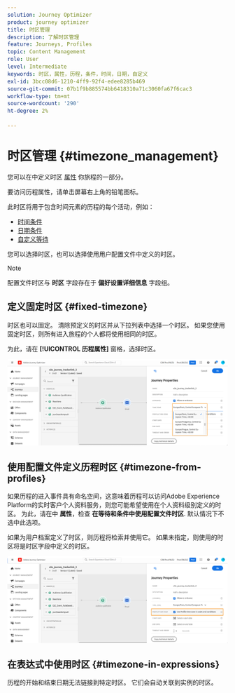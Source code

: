 ```yaml
---
solution: Journey Optimizer
product: journey optimizer
title: 时区管理
description: 了解时区管理
feature: Journeys, Profiles
topic: Content Management
role: User
level: Intermediate
keywords: 时区，属性，历程，条件，时间，日期，自定义
exl-id: 3bcc08d6-1210-4ff9-92f4-edee8285b469
source-git-commit: 07b1f9b885574bb6418310a71c3060fa67f6cac3
workflow-type: tm+mt
source-wordcount: '290'
ht-degree: 2%

---
```


# 时区管理 {#timezone_management}

您可以在中定义时区 [属性](../building-journeys/journey-gs.md#change-properties) 你旅程的一部分。

要访问历程属性，请单击屏幕右上角的铅笔图标。

此时区将用于包含时间元素的历程的每个活动，例如：

* [时间条件](../building-journeys/condition-activity.md#time_condition)
* [日期条件](../building-journeys/condition-activity.md#date_condition)
* [自定义等待](../building-journeys/wait-activity.md#custom)

<!--
* [Fixed date wait](../building-journeys/wait-activity.md#fixed_date)
-->

您可以选择时区，也可以选择使用用户配置文件中定义的时区。

>[!NOTE]
>
>配置文件时区与 **时区** 字段存在于 **偏好设置详细信息** 字段组。

## 定义固定时区 {#fixed-timezone}

时区也可以固定。 清除预定义的时区并从下拉列表中选择一个时区。 如果您使用固定时区，则所有进入旅程的个人都将使用相同的时区。

为此，请在 **[!UICONTROL 历程属性]** 窗格，选择时区。

![](assets/journey72.png)

## 使用配置文件定义历程时区 {#timezone-from-profiles}

如果历程的进入事件具有命名空间，这意味着历程可以访问Adobe Experience Platform的实时客户个人资料服务，则您可能希望使用在个人资料级别定义的时区。 为此，请在中 **属性**，检查 **在等待和条件中使用配置文件时区**. 默认情况下不选中此选项。

如果为用户档案定义了时区，则历程将检索并使用它。 如果未指定，则使用的时区将是时区字段中定义的时区。

![](assets/journey73.png)

## 在表达式中使用时区 {#timezone-in-expressions}

历程的开始和结束日期无法链接到特定时区。 它们会自动关联到实例的时区。
